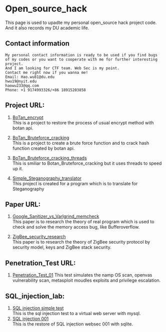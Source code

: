 # Open_source_hack
This page is used to upadte my personal open_source hack project code.        
And it also records my DU academic life.

## Contact information
```
My personal contact information is ready to be used if you find bugs    
of my codes or you want to cooperate with me for further interesting project.                                                        
And I am looking for CTF team. Web Sec is my point.     
Contact me right now if you wanna me!    
Email: Hao.wu81@du.edu                    
hwu19@nyit.edu                          
haowu233@qq.com             
Phone: +1 9174993326/+86 18915203858
```
## Project URL:
   1. [BoTan_encrypt](https://github.com/q6404065/HaoWu_Open_Source/tree/master/Botan_encrypt)    
   This is a project to restore the process of usual encrypt method with botan api.   
   
   2. [BoTan_Bruteforce_cracking](https://github.com/q6404065/HaoWu_Open_Source/tree/master/Botan_Brutefore_crack)    
   This is a project to create a brute force function and to crack hash function created by botan api.   
   
   3. [BoTan_Bruteforce_cracking_threads](https://github.com/q6404065/HaoWu_Open_Source/tree/master/Botan_Bruteforce_cracking_thread)   
   This is smiliar to Botan_Bruteforce_cracking but it uses threads to speed up it.   
   
   4. [Simple_Steganography_translator](https://github.com/q6404065/HaoWu_Open_Source/tree/master/Simple_Steganography_translate)   
   This project is created for a program which is to translate for Steganography  
   
## Paper URL:   
   1. [Google_Sanitizer_vs_Varlgrind_memcheck](https://github.com/q6404065/HaoWu_Open_Source/blob/master/docs/Google%20Sanitizer%20vs%20Valgrind%20Memcheck%2C.pdf)    
   This paper is to research the theory of real program which is used to check and solve the memory access bug, like Bufferoverflow.  
   
   2. [ZigBee_security_research](https://github.com/q6404065/HaoWu_Open_Source/blob/master/docs/ZigBee_security_research.pdf)       
   This paper is to research the theory of ZigBee security protocol by security model, keys and ZigBee stack security.   
## Penetration_Test URL:     
   1. [Penetration_Test_01](https://github.com/q6404065/HaoWu_Open_Source/blob/master/Penetration_Test/Penetration_Test_01.pdf) 
   This test simulates the namp OS scan, openvas vulnerability scan, metasploit moudles exploits and privilege escalation.    
   
## SQL_injection_lab:   
   1. [SQL injection simple test](https://github.com/q6404065/HaoWu_Open_Source/blob/master/SQL_injection_lab/SQL_injection_simple_test.pdf)    
   This is the sql injection test to a virtual web server with mysql.
   2. [SQL injection 001](https://github.com/q6404065/HaoWu_Open_Source/blob/master/SQL_injection_lab/SQL_injection_level01.pdf)       
   This is the restore of SQL injection websec 001 with sqlite.   

